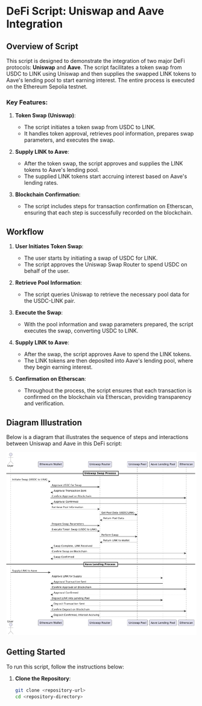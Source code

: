 # DeFi Script: Uniswap and Aave Integration

## Overview of Script

This script is designed to demonstrate the integration of two major DeFi protocols: **Uniswap** and **Aave**. The script facilitates a token swap from USDC to LINK using Uniswap and then supplies the swapped LINK tokens to Aave's lending pool to start earning interest. The entire process is executed on the Ethereum Sepolia testnet.

### Key Features:

1. **Token Swap (Uniswap)**: 
   - The script initiates a token swap from USDC to LINK.
   - It handles token approval, retrieves pool information, prepares swap parameters, and executes the swap.

2. **Supply LINK to Aave**:
   - After the token swap, the script approves and supplies the LINK tokens to Aave's lending pool.
   - The supplied LINK tokens start accruing interest based on Aave's lending rates.

3. **Blockchain Confirmation**:
   - The script includes steps for transaction confirmation on Etherscan, ensuring that each step is successfully recorded on the blockchain.

## Workflow

1. **User Initiates Token Swap**:
   - The user starts by initiating a swap of USDC for LINK.
   - The script approves the Uniswap Swap Router to spend USDC on behalf of the user.

2. **Retrieve Pool Information**:
   - The script queries Uniswap to retrieve the necessary pool data for the USDC-LINK pair.

3. **Execute the Swap**:
   - With the pool information and swap parameters prepared, the script executes the swap, converting USDC to LINK.

4. **Supply LINK to Aave**:
   - After the swap, the script approves Aave to spend the LINK tokens.
   - The LINK tokens are then deposited into Aave's lending pool, where they begin earning interest.

5. **Confirmation on Etherscan**:
   - Throughout the process, the script ensures that each transaction is confirmed on the blockchain via Etherscan, providing transparency and verification.

## Diagram Illustration

Below is a diagram that illustrates the sequence of steps and interactions between Uniswap and Aave in this DeFi script:

![Sample diagram](Sample_diagram/Sample%20diagram.png)

## Getting Started

To run this script, follow the instructions below:

1. **Clone the Repository**:
   ```bash
   git clone <repository-url>
   cd <repository-directory>
